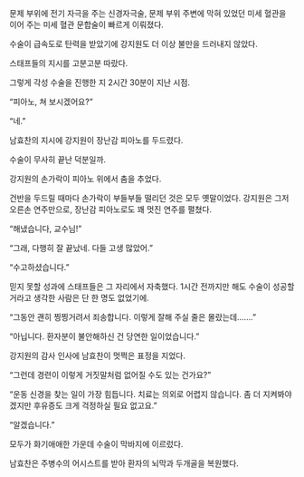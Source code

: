 문제 부위에 전기 자극을 주는 신경자극술, 문제 부위 주변에 막혀 있었던 미세 혈관을 이어 주는 미세 혈관 문합술이 빠르게 이뤄졌다.

수술이 급속도로 탄력을 받았기에 강지원도 더 이상 불만을 드러내지 않았다.

스태프들의 지시를 고분고분 따랐다.

그렇게 각성 수술을 진행한 지 2시간 30분이 지난 시점.

“피아노, 쳐 보시겠어요?”

“네.”

남효찬의 지시에 강지원이 장난감 피아노를 두드렸다.

수술이 무사히 끝난 덕분일까.

강지원의 손가락이 피아노 위에서 춤을 추었다.

건반을 두드릴 때마다 손가락이 부들부들 떨리던 것은 모두 옛말이었다. 강지원은 그저 오른손 연주만으로, 장난감 피아노로도 꽤 멋진 연주를 펼쳤다.

“해냈습니다, 교수님!”

“그래, 다행히 잘 끝났네. 다들 고생 많았어.”

“수고하셨습니다.”

믿지 못할 성과에 스태프들은 그 자리에서 자축했다. 1시간 전까지만 해도 수술이 성공할 거라고 생각한 사람은 단 한 명도 없었기에.

“그동안 괜히 찡찡거려서 죄송합니다. 이렇게 잘해 주실 줄은 몰랐는데…….”

“아닙니다. 환자분이 불안해하신 건 당연한 일이었습니다.”

강지원의 감사 인사에 남효찬이 멋쩍은 표정을 지었다.

“그런데 경련이 이렇게 거짓말처럼 없어질 수도 있는 건가요?”

“운동 신경을 찾는 일이 가장 힘듭니다. 치료는 의외로 어렵지 않습니다. 좀 더 지켜봐야겠지만 후유증도 크게 걱정하실 필요 없고요.”

“알겠습니다.”

모두가 화기애애한 가운데 수술이 막바지에 이르렀다.

남효찬은 주병수의 어시스트를 받아 환자의 뇌막과 두개골을 복원했다.